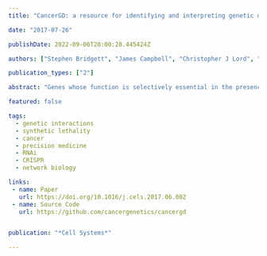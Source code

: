 ```yaml
---
title: "CancerGD: a resource for identifying and interpreting genetic dependencies in cancer"

date: "2017-07-26"

publishDate: 2022-09-06T20:00:28.445424Z

authors: ["Stephen Bridgett", "James Campbell", "Christopher J Lord", "Colm J. Ryan"]

publication_types: ["2"]

abstract: "Genes whose function is selectively essential in the presence of cancer-associated genetic aberrations represent promising targets for the development of precision therapeutics. Here, we present CancerGD, a resource that integrates genotypic profiling with large-scale loss-of-function genetic screens in tumor cell lines to identify such genetic dependencies. CancerGD provides tools for searching, visualizing, and interpreting these genetic dependencies through the integration of functional interaction networks. CancerGD includes different screen types (siRNA, shRNA, CRISPR), and we describe a simple format for submitting new datasets."

featured: false

tags:
  - genetic interactions
  - synthetic lethality
  - cancer
  - precision medicine
  - RNAi
  - CRISPR
  - network biology

links:
 - name: Paper
   url: https://doi.org/10.1016/j.cels.2017.06.002
 - name: Source Code
   url: https://github.com/cancergenetics/cancergd


publication: "*Cell Systems*"

---
```


